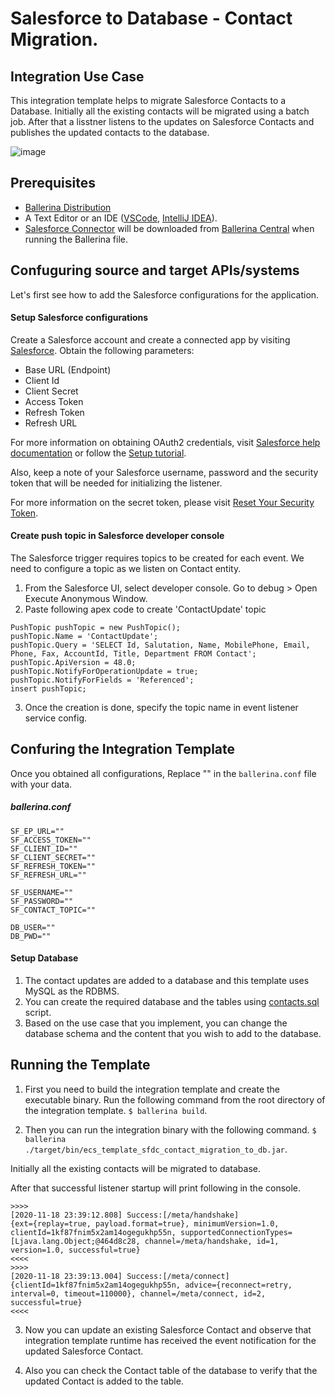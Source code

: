 # Salesforce to Database - Contact Migration.


## Integration Use Case 

This integration template helps to migrate Salesforce Contacts to a Database. Initially all the existing contacts will be migrated using a batch job. After that a lisstner listens to the updates on Salesforce Contacts and publishes the updated contacts to the database.     

![image](docs/images/sfdc-db-cont-mig.png)


## Prerequisites

- [Ballerina Distribution](https://ballerina.io/learn/getting-started/)
- A Text Editor or an IDE ([VSCode](https://marketplace.visualstudio.com/items?itemName=ballerina.ballerina), 
[IntelliJ IDEA](https://plugins.jetbrains.com/plugin/9520-ballerina)).  
- [Salesforce Connector](https://github.com/ballerina-platform/module-ballerinax-sfdc) will be downloaded from 
[Ballerina Central](https://central.ballerina.io/) when running the Ballerina file.

## Confuguring source and target APIs/systems

Let's first see how to add the Salesforce configurations for the application.

#### Setup Salesforce configurations
Create a Salesforce account and create a connected app by visiting [Salesforce](https://www.salesforce.com). 
Obtain the following parameters:

* Base URL (Endpoint)
* Client Id
* Client Secret
* Access Token
* Refresh Token
* Refresh URL

For more information on obtaining OAuth2 credentials, visit 
[Salesforce help documentation](https://help.salesforce.com/articleView?id=remoteaccess_authenticate_overview.htm) 
or follow the 
[Setup tutorial](https://medium.com/@bpmmendis94/obtain-access-refresh-tokens-from-salesforce-rest-api-a324fe4ccd9b).

Also, keep a note of your Salesforce username, password and the security token that will be needed for initializing the listener. 

For more information on the secret token, please visit [Reset Your Security Token](https://help.salesforce.com/articleView?id=user_security_token.htm&type=5).

#### Create push topic in Salesforce developer console

The Salesforce trigger requires topics to be created for each event. We need to configure a topic as we listen on Contact entity.

1. From the Salesforce UI, select developer console. Go to debug > Open Execute Anonymous Window. 
2. Paste following apex code to create 'ContactUpdate' topic
```apex
PushTopic pushTopic = new PushTopic();
pushTopic.Name = 'ContactUpdate';
pushTopic.Query = 'SELECT Id, Salutation, Name, MobilePhone, Email, Phone, Fax, AccountId, Title, Department FROM Contact';
pushTopic.ApiVersion = 48.0;
pushTopic.NotifyForOperationUpdate = true;
pushTopic.NotifyForFields = 'Referenced';
insert pushTopic;
```

3. Once the creation is done, specify the topic name in event listener service config.

## Confuring the Integration Template

Once you obtained all configurations, Replace "" in the `ballerina.conf` file with your data.

##### ballerina.conf
```
SF_EP_URL=""
SF_ACCESS_TOKEN=""
SF_CLIENT_ID="" 
SF_CLIENT_SECRET=""
SF_REFRESH_TOKEN=""
SF_REFRESH_URL=""

SF_USERNAME=""
SF_PASSWORD=""
SF_CONTACT_TOPIC=""

DB_USER=""
DB_PWD=""

```

#### Setup Database
1. The contact updates are added to a database and this template uses MySQL as the RDBMS. 
2. You can create the required database and the tables using [contacts.sql](./contacts.sql) script. 
3. Based on the use case that you implement, you can change the database schema and the content that you wish to add to the database. 


## Running the Template

1. First you need to build the integration template and create the executable binary. Run the following command from the root directory of the integration template. 
`$ ballerina build`. 

2. Then you can run the integration binary with the following command. 
`$ ballerina ./target/bin/ecs_template_sfdc_contact_migration_to_db.jar`. 

Initially all the existing contacts will be migrated to database.

After that successful listener startup will print following in the console.
```
>>>>
[2020-11-18 23:39:12.808] Success:[/meta/handshake]
{ext={replay=true, payload.format=true}, minimumVersion=1.0, clientId=1kf87fnim5x2am14ogegukhp55n, supportedConnectionTypes=[Ljava.lang.Object;@464d8c28, channel=/meta/handshake, id=1, version=1.0, successful=true}
<<<<
>>>>
[2020-11-18 23:39:13.004] Success:[/meta/connect]
{clientId=1kf87fnim5x2am14ogegukhp55n, advice={reconnect=retry, interval=0, timeout=110000}, channel=/meta/connect, id=2, successful=true}
<<<<
```

3. Now you can update an existing Salesforce Contact and observe that integration template runtime has received the event notification for the updated Salesforce Contact.

4. Also you can check the Contact table of the database to verify that the updated Contact is added to the table. 




